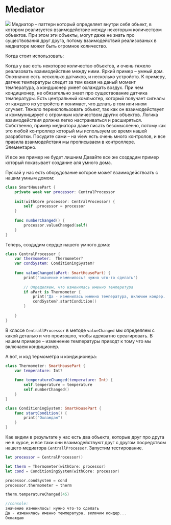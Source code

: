 # Mediator
<img src="https://github.com/dinozavr2005/ios-library/blob/main/%D0%A8%D0%B0%D0%B1%D0%BB%D0%BE%D0%BD%D1%8B%20%D0%BF%D1%80%D0%BE%D0%B3%D1%80%D0%B0%D0%BC%D0%BC%D0%B8%D1%80%D0%BE%D0%B2%D0%B0%D0%BD%D0%B8%D1%8F%20Swift/Mediator/Mediator.png"/>
Медиатор – паттерн который определяет внутри себя объект, в котором реализуется взаимодействие между некоторым количеством объектов. При этом эти объекты, могут даже не знать про существования друг друга, потому взаимодействий реализованых в медиаторе может быть огромное количество.

Когда стоит использовать:

Когда у вас есть некоторое количество объектов, и очень тяжело реализовать взаимодействие между ними. Яркий пример – умный дом. Онозначно есть несколько датчиков, и несколько устройств. К примеру, датчик температуры следит за тем какая на даный момент температура, а кондционер умеет охлаждать воздух. При чем кондиционер, не обязательно знает про существование датчика температуры. Есть центральный компьютер, который получает сигналы от каждого из устройств и понимает, что делать в том или ином случает.
Тяжело переиспользовать объект, так как он взаимодействует и коммуницирует с огромным количеством других объектов.
Логика взаимодействия должна легко настраиваться и расширяться.
Собственно, пример медиатора даже писать безсмысленно, потому как это любой контроллер который мы используем во время нашей разработки. Посудите сами – на view есть очень много контролов, и все правила взаимодействия мы прописываем в контроллере. Элементарно.

И все же пример не будет лишним Давайте все же создадим пример который показывает создание аля умного дома.

Пускай у нас есть оборудование которое может взаимодействоать с нашим умным домом:
```swift
class SmartHousePart {
    private weak var processor: CentralProcessor
    
    init(withCore processor: CentralProcessor) {
        self .processor = processor
    }
    
    func numberChanged() {
        processor.valueChanged(self)
    }
}
```
Теперь, создадим сердце нашего умного дома:
```swift
class CentralProcessor {
    var thermometer:  Thermometer?
    var condSystem: ConditioningSystem?
    
    func valueChanged(aPart: SmartHousePart) {
        print("значение изменилось! нужно что-то сделать")
        
        // Определяем, что изменилась именно темперетура
        if aPart is Thermometer {
            print("Да - изменилась именно температура, включим кондер...")
            condSystem?.startCondition()
        }
        
    }
}
```
В классе `CentrallProcessor` в методе `valueChanged` мы определяем с какой деталью и что произошло, чтобы адекватно среагировать. В нашем примере – изменение температуры приводт к тому что мы включаем кондиционер.

А вот, и код термометра и кондиционера:
```swift
class Thermometer: SmartHousePart {
    var temperature: Int?
    
    func temperatureChanged(temperature: Int) {
        self.temperature = temperature
        self.numberChanged()
    }
}

class ConditioningSystem: SmartHousePart {
    func startCondition() {
        print("Охлаждаю")
    }
}
```
Как видим в результате у нас есть два объекта, которые друг про друга не в курсе, и все таки они взаимодействуют друг с другом посредством нашего медиатора `CentrallProcessor`. Запустим тестирование.
```swift
let processor = CentralProcessor()

let therm = Thermometer(withCore: processor)
let cond = ConditioningSystem(withCore: processor)

processor.condSystem = cond
processor.thermometer = therm

therm.temperatureChanged(45)

//console:
значение изменилось! нужно что-то сделать
Да - изменилась именно температура, включим кондер...
Охлаждаю
```



